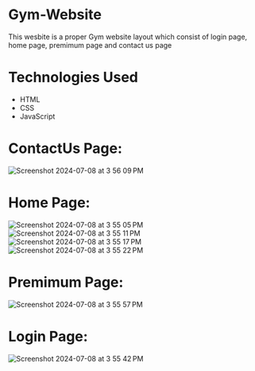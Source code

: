 # Gym-Website
This wesbite is a proper Gym website layout which consist of login page, home page, premimum page and contact us page
# Technologies Used
* HTML
* CSS
* JavaScript

# ContactUs Page:
![Screenshot 2024-07-08 at 3 56 09 PM](https://github.com/chinmaykothari/Gym-Website/assets/97662896/8d3fc200-b50e-4920-8f67-80f06852b8ef)

# Home Page:
![Screenshot 2024-07-08 at 3 55 05 PM](https://github.com/chinmaykothari/Gym-Website/assets/97662896/6cba7bed-d827-4d5b-aa88-41a6cd34f149)
![Screenshot 2024-07-08 at 3 55 11 PM](https://github.com/chinmaykothari/Gym-Website/assets/97662896/ba04b29d-0eec-441d-9582-fce97668d355)
![Screenshot 2024-07-08 at 3 55 17 PM](https://github.com/chinmaykothari/Gym-Website/assets/97662896/c98b06ba-a915-44d0-830c-1948acdff667)
![Screenshot 2024-07-08 at 3 55 22 PM](https://github.com/chinmaykothari/Gym-Website/assets/97662896/2a92a091-d20b-442b-82dc-5c290a81dccc)

# Premimum Page:
![Screenshot 2024-07-08 at 3 55 57 PM](https://github.com/chinmaykothari/Gym-Website/assets/97662896/dfc2e79f-4a95-4a8e-a267-ae7f67da8afd)

# Login Page:
![Screenshot 2024-07-08 at 3 55 42 PM](https://github.com/chinmaykothari/Gym-Website/assets/97662896/5c37b293-7bab-4821-b8cc-75bb1d3cd8fd)
